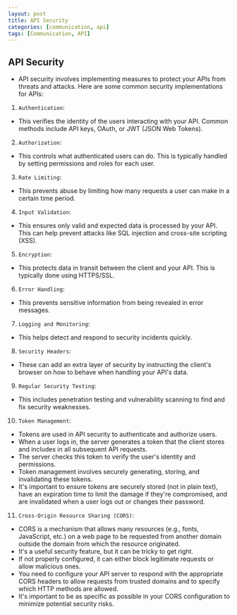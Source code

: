 ```yaml
---
layout: post
title: API Security
categories: [communication, api]
tags: [Communication, API]
---
```


## API Security

- API security involves implementing measures to protect your APIs from threats and attacks. Here are some common security implementations for APIs:

1. `Authentication`: 
- This verifies the identity of the users interacting with your API. Common methods include API keys, OAuth, or JWT (JSON Web Tokens).

2. `Authorization`: 
- This controls what authenticated users can do. This is typically handled by setting permissions and roles for each user.

3. `Rate Limiting`: 
- This prevents abuse by limiting how many requests a user can make in a certain time period.

4. `Input Validation`: 
- This ensures only valid and expected data is processed by your API. This can help prevent attacks like SQL injection and cross-site scripting (XSS).

5. `Encryption`: 
- This protects data in transit between the client and your API. This is typically done using HTTPS/SSL.

6. `Error Handling`:
- This prevents sensitive information from being revealed in error messages.

7. `Logging and Monitoring`: 
- This helps detect and respond to security incidents quickly.

8. `Security Headers`: 
- These can add an extra layer of security by instructing the client's browser on how to behave when handling your API's data.

9. `Regular Security Testing`: 
- This includes penetration testing and vulnerability scanning to find and fix security weaknesses.

10. `Token Management`: 
- Tokens are used in API security to authenticate and authorize users. 
- When a user logs in, the server generates a token that the client stores and includes in all subsequent API requests. 
- The server checks this token to verify the user's identity and permissions. 
- Token management involves securely generating, storing, and invalidating these tokens. 
- It's important to ensure tokens are securely stored (not in plain text), have an expiration time to limit the damage if they're compromised, and are invalidated when a user logs out or changes their password.

11. `Cross-Origin Resource Sharing (CORS)`: 
- CORS is a mechanism that allows many resources (e.g., fonts, JavaScript, etc.) on a web page to be requested from another domain outside the domain from which the resource originated.
- It's a useful security feature, but it can be tricky to get right. 
- If not properly configured, it can either block legitimate requests or allow malicious ones. 
- You need to configure your API server to respond with the appropriate CORS headers to allow requests from trusted domains and to specify which HTTP methods are allowed. 
- It's important to be as specific as possible in your CORS configuration to minimize potential security risks.